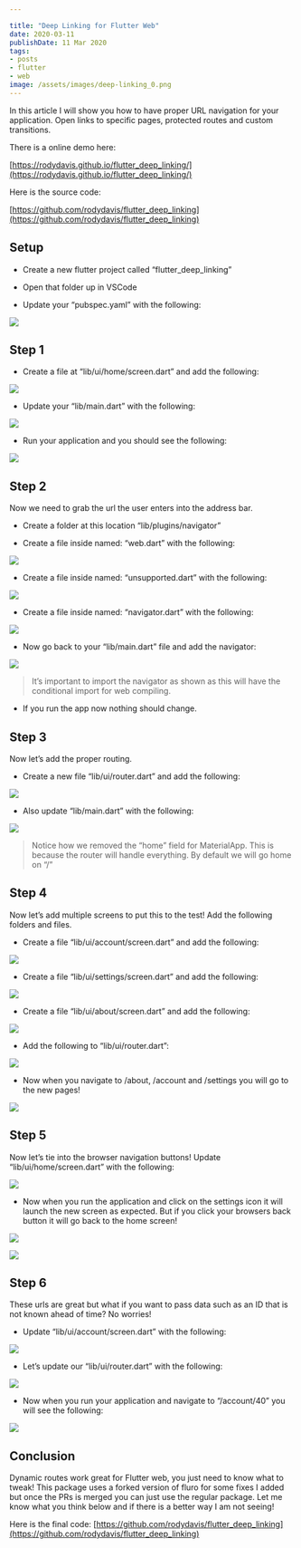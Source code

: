 ```yaml
---

title: "Deep Linking for Flutter Web"
date: 2020-03-11
publishDate: 11 Mar 2020
tags:
- posts
- flutter
- web
image: /assets/images/deep-linking_0.png
---
```


In this article I will show you how to have proper URL navigation for your application. Open links to specific pages, protected routes and custom transitions.

There is a online demo here:

[https://rodydavis.github.io/flutter_deep_linking/](https://rodydavis.github.io/flutter_deep_linking/)

Here is the source code:

[https://github.com/rodydavis/flutter_deep_linking](https://github.com/rodydavis/flutter_deep_linking)

## Setup

* Create a new flutter project called “flutter_deep_linking”

* Open that folder up in VSCode

* Update your “pubspec.yaml” with the following:

![](/assets/images/deep-linking_0.png)

## Step 1

* Create a file at “lib/ui/home/screen.dart” and add the following:

![](/assets/images/deep-linking_1.png)

* Update your “lib/main.dart” with the following:

![](/assets/images/deep-linking_2.png)

* Run your application and you should see the following:

![](/assets/images/deep-linking_3.png)

## Step 2

Now we need to grab the url the user enters into the address bar.

* Create a folder at this location “lib/plugins/navigator”

* Create a file inside named: “web.dart” with the following:

![](/assets/images/deep-linking_4.png)

* Create a file inside named: “unsupported.dart” with the following:

![](/assets/images/deep-linking_5.png)

* Create a file inside named: “navigator.dart” with the following:

![](/assets/images/deep-linking_6.png)

* Now go back to your “lib/main.dart” file and add the navigator:

![](/assets/images/deep-linking_7.png)

> It’s important to import the navigator as shown as this will have the conditional import for web compiling.

* If you run the app now nothing should change.

## Step 3

Now let’s add the proper routing.

* Create a new file “lib/ui/router.dart” and add the following:

![](/assets/images/deep-linking_8.png)

* Also update “lib/main.dart” with the following:

![](/assets/images/deep-linking_9.png)

> Notice how we removed the “home” field for MaterialApp. This is because the router will handle everything. By default we will go home on “/”

## Step 4

Now let’s add multiple screens to put this to the test! Add the following folders and files.

* Create a file “lib/ui/account/screen.dart” and add the following:

![](/assets/images/deep-linking_10.png)

* Create a file “lib/ui/settings/screen.dart” and add the following:

![](/assets/images/deep-linking_11.png)

* Create a file “lib/ui/about/screen.dart” and add the following:

![](/assets/images/deep-linking_12.png)

* Add the following to “lib/ui/router.dart”:

![](/assets/images/deep-linking_13.png)

* Now when you navigate to /about, /account and /settings you will go to the new pages!

![](/assets/images/deep-linking_14.png)

## Step 5

Now let’s tie into the browser navigation buttons! Update “lib/ui/home/screen.dart” with the following:

![](/assets/images/deep-linking_15.png)

* Now when you run the application and click on the settings icon it will launch the new screen as expected. But if you click your browsers back button it will go back to the home screen!

![](/assets/images/deep-linking_16.png)

![](/assets/images/deep-linking_17.png)

## Step 6

These urls are great but what if you want to pass data such as an ID that is not known ahead of time? No worries!

* Update “lib/ui/account/screen.dart” with the following:

![](/assets/images/deep-linking_18.png)

* Let’s update our “lib/ui/router.dart” with the following:

![](/assets/images/deep-linking_19.png)

* Now when you run your application and navigate to “/account/40” you will see the following:

![](/assets/images/deep-linking_20.png)

## Conclusion

Dynamic routes work great for Flutter web, you just need to know what to tweak! This package uses a forked version of fluro for some fixes I added but once the PRs is merged you can just use the regular package. Let me know what you think below and if there is a better way I am not seeing!

Here is the final code: [https://github.com/rodydavis/flutter_deep_linking](https://github.com/rodydavis/flutter_deep_linking)
